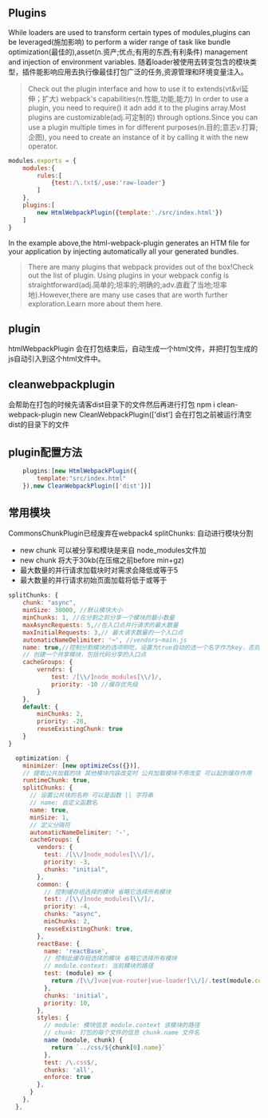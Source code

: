 ## Plugins 
While loaders are used to transform certain types of modules,plugins can be leveraged(施加影响) to perform a wider range of task like bundle optimization(最佳的),asset(n.资产;优点;有用的东西;有利条件) management and injection of environment variables.
随着loader被使用去转变包含的模块类型，插件能影响应用去执行像最佳打包广泛的任务,资源管理和环境变量注入。
> Check out the plugin interface and how to use it to extends(vt&vi延伸；扩大) webpack's capabilities(n.性能,功能,能力)
In order to use a plugin, you need to require() it adn add it to the plugins array.Most plugins are customizable(adj.可定制的) through options.Since you can use a plugin multiple times in for different purposes(n.目的;意志v.打算;企图), you need to create an instance of it by calling it with the new operator.
```js
modules.exports = {
	modules:{
		rules:[
			{test:/\.txt$/,use:'raw-loader'}
		]
	},
	plugins:[
		new HtmlWebpackPlugin({template:'./src/index.html'})
	]
}
```
In the example above,the html-webpack-plugin generates an HTM file for your application by injecting automatically all your generated bundles.
> There are many plugins that webpack provides out of the box!Check out the list of plugin.
Using plugins in your webpack config is straightforward(adj.简单的;坦率的;明确的;adv.直截了当地;坦率地).However,there are many use cases that are worth further exploration.Learn more about them here.
## plugin
htmlWebpackPlugin 会在打包结束后，自动生成一个html文件，并把打包生成的js自动引入到这个html文件中。
## cleanwebpackplugin
会帮助在打包的时候先请客dist目录下的文件然后再进行打包
npm i clean-webpack-plugin
new CleanWebpackPlugin(['dist']
会在打包之前被运行清空dist的目录下的文件
## plugin配置方法
```js
	plugins:[new HtmlWebpackPlugin({
		template:"src/index.html"
	}),new CleanWebpackPlugin(['dist'])]
```

## 常用模块
CommonsChunkPlugin已经废弃在webpack4
splitChunks: 自动进行模块分割
- new chunk 可以被分享和模块是来自 node_modules文件加
- new chunk 将大于30kb(在压缩之前before min+gz)
- 最大数量的并行请求加载块时对需求会降低或等于5
- 最大数量的并行请求初始页面加载将低于或等于
```js
splitChunks: {
	chunk: "async",
	minSize: 30000, //默认模块大小
	minChunks: 1, //在分割之前分享一个模块的最小数量
	maxAsyncRequests: 5,//在入口点并行请求的最大数量
	maxInitialRequests: 3,// 最大请求数量的一个入口点
	automaticNameDelimiter: '~', //vendors~main.js
	name: true,//控制分割模块的选项明吃，设置为true自动的选一个名字作为key，否则传递一个函数或者字符串
	// 创建一个共享模块，包括代码分享的入口点
	cacheGroups: {
		verndrs: {
			test: /[\\/]node_modules[\\/]/,
			priority: -10 //缓存优先级
		}
	},
	default: {
		minChunks: 2,
		priority: -20,
		reuseExistingChunk: true
	}
}

````
```js
  optimization: {
    minimizer: [new optimizeCss({})],
    // 提取公共加载的块 其他模块内容改变时 公共加载模块不用改变 可以起到缓存作用
    runtimeChunk: true,
    splitChunks: {
      // 设置公共块的名称 可以是函数 || 字符串
      // name: 自定义函数名
      name: true,
      minSize: 1,
      // 定义分隔符
      automaticNameDelimiter: '-',
      cacheGroups: {
        vendors: {
          test: /[\\/]node_modules[\\/]/,
          priority: -3,
          chunks: "initial",
        },
        common: {
          // 控制缓存组选择的模块 省略它选择所有模块
          test: /[\\/]node_modules[\\/]/,
          priority: -4,
          chunks: "async",
          minChunks: 2,
          reuseExistingChunk: true,
        },
        reactBase: {
          name: 'reactBase',
          // 控制此缓存组选择的模块 省略它选择所有模块
          // module.context: 当前模块的路径
          test: (module) => {
            return /[\\/]vue|vue-router|vue-loader[\\/]/.test(module.context);
          },
          chunks: 'initial',
          priority: 10,
        },
        styles: {
          // module: 模块信息 module.context 该模块的路径
          // chunk: 打包的每个文件的信息 chunk.name 文件名
          name (module, chunk) {
            return `../css/${chunk[0].name}`
          },
          test: /\.css$/,
          chunks: 'all',
          enforce: true
        },
      }
    },
  },

```